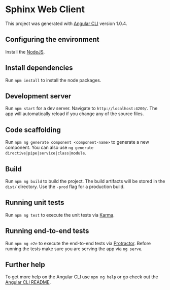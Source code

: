# Sphinx Web Client

This project was generated with [Angular CLI](https://github.com/angular/angular-cli) version 1.0.4.

## Configuring the environment
Install the [NodeJS](https://nodejs.org/en/).

## Install dependencies
Run `npm install` to install the node packages.

## Development server

Run `npm start` for a dev server. Navigate to `http://localhost:4200/`. The app will automatically reload if you change any of the source files.

## Code scaffolding

Run `npm ng generate component <component-name>` to generate a new component. You can also use `ng generate directive|pipe|service|class|module`.

## Build

Run `npm ng build` to build the project. The build artifacts will be stored in the `dist/` directory. Use the `-prod` flag for a production build.

## Running unit tests

Run `npm ng test` to execute the unit tests via [Karma](https://karma-runner.github.io).

## Running end-to-end tests

Run `npm ng e2e` to execute the end-to-end tests via [Protractor](http://www.protractortest.org/).
Before running the tests make sure you are serving the app via `ng serve`.

## Further help

To get more help on the Angular CLI use `npm ng help` or go check out the [Angular CLI README](https://github.com/angular/angular-cli/blob/master/README.md).
